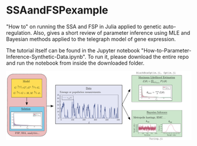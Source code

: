 # SSAandFSPexample
"How to" on running the SSA and FSP in Julia applied to genetic auto-regulation. Also, gives a short review of parameter inference using MLE and Bayesian methods applied to the telegraph model of gene expression.

The tutorial itself can be found in the Jupyter notebook "How-to-Parameter-Inference-Synthetic-Data.ipynb". To run it, please download the entire repo and run the notebook from inside the downloaded folder.

![alt text](https://github.com/jamesholehouse/SSAandFSPexample/blob/main/summary.png?raw=true)
